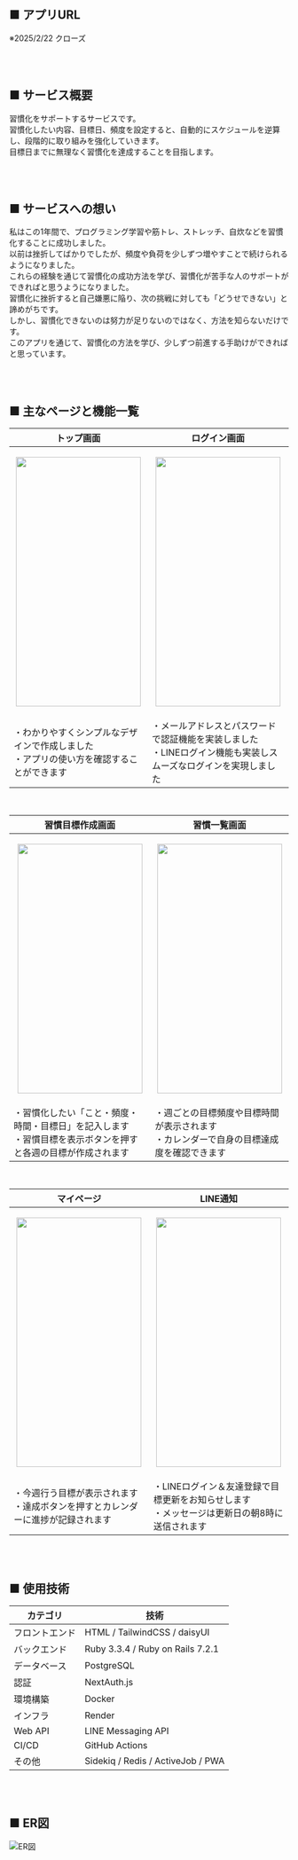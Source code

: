 ## ■ アプリURL
※2025/2/22 クローズ

<br><br>

## ■ サービス概要
習慣化をサポートするサービスです。<br>
習慣化したい内容、目標日、頻度を設定すると、自動的にスケジュールを逆算し、段階的に取り組みを強化していきます。<br>
目標日までに無理なく習慣化を達成することを目指します。

<br><br>

## ■ サービスへの想い
私はこの1年間で、プログラミング学習や筋トレ、ストレッチ、自炊などを習慣化することに成功しました。<br>
以前は挫折してばかりでしたが、頻度や負荷を少しずつ増やすことで続けられるようになりました。<br>
これらの経験を通じて習慣化の成功方法を学び、習慣化が苦手な人のサポートができればと思うようになりました。<br>
習慣化に挫折すると自己嫌悪に陥り、次の挑戦に対しても「どうせできない」と諦めがちです。<br>
しかし、習慣化できないのは努力が足りないのではなく、方法を知らないだけです。<br>
このアプリを通じて、習慣化の方法を学び、少しずつ前進する手助けができればと思っています。

<br><br>

## ■ 主なページと機能一覧
| トップ画面  | ログイン画面  |
|------------|------------|
| <p align="center"><img src="https://github.com/user-attachments/assets/87f1abf0-6952-4216-9237-62b40586d0bc" width="225" height="450"> | <p align="center"><img src="https://github.com/user-attachments/assets/b9388816-914c-471d-b29c-34af1cd1e506" width="225" height="450"> |
| ・わかりやすくシンプルなデザインで作成しました<br>・アプリの使い方を確認することができます| ・メールアドレスとパスワードで認証機能を実装しました<br>・LINEログイン機能も実装しスムーズなログインを実現しました |

<br>

| 習慣目標作成画面  | 習慣一覧画面  |
|------------|------------|
| <p align="center"><img src="https://github.com/user-attachments/assets/32db5a90-8724-4d59-8fa8-3efac284de6d" width="225" height="450"> | <p align="center"><img src="https://github.com/user-attachments/assets/be0e4275-aff9-4fd9-b289-36e2b6e58fc4" width="225" height="450"> |
| ・習慣化したい「こと・頻度・時間・目標日」を記入します<br>・習慣目標を表示ボタンを押すと各週の目標が作成されます| ・週ごとの目標頻度や目標時間が表示されます<br>・カレンダーで自身の目標達成度を確認できます |

<br>

| マイページ  | LINE通知  |
|------------|------------|
| <p align="center"><img src="https://github.com/user-attachments/assets/6d59f63e-3924-49f9-b5dd-e5547589b666" width="225" height="450"> | <p align="center"><img src="https://github.com/user-attachments/assets/577816cb-6b19-4bcb-bfb8-f1a2fffe146d" width="225" height="450"> |
| ・今週行う目標が表示されます<br>・達成ボタンを押すとカレンダーに進捗が記録されます | ・LINEログイン＆友達登録で目標更新をお知らせします<br>・メッセージは更新日の朝8時に送信されます |

<br><br>

## ■ 使用技術
| カテゴリ      | 技術                                                                 |
|---------------|----------------------------------------------------------------------|
| フロントエンド | HTML / TailwindCSS / daisyUI |
| バックエンド   | Ruby 3.3.4 / Ruby on Rails 7.2.1 |
| データベース   | PostgreSQL |
| 認証          | NextAuth.js |
| 環境構築      | Docker |
| インフラ       | Render |
| Web API       | LINE Messaging API |
| CI/CD | GitHub Actions |
| その他         | Sidekiq / Redis / ActiveJob / PWA |

<br><br>

## ■ ER図
![ER図](https://github.com/user-attachments/assets/1fc69029-fc68-46d2-81a6-6f1ea59dcbf9)
